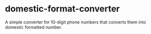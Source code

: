 # domestic-format-converter
A simple converter for 10-digit phone numbers that converts them into domestic formatted number.
